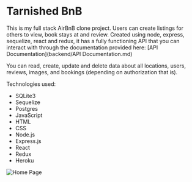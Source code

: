 # Tarnished BnB

This is my full stack AirBnB clone project. Users can create listings for others to view, book stays at and review. Created using node, express, sequelize, react and redux, it has a fully functioning API that you can interact with through the documentation provided here: [API Documentation](backend/API Documentation.md)

You can read, create, update and delete data about all locations, users, reviews, images, and bookings (depending on authorization that is).

Technologies used:

- SQLite3
- Sequelize
- Postgres
- JavaScript
- HTML
- CSS
- Node.js
- Express.js
- React
- Redux
- Heroku

![Home Page](https://i.imgur.com/26POWTW.png)
